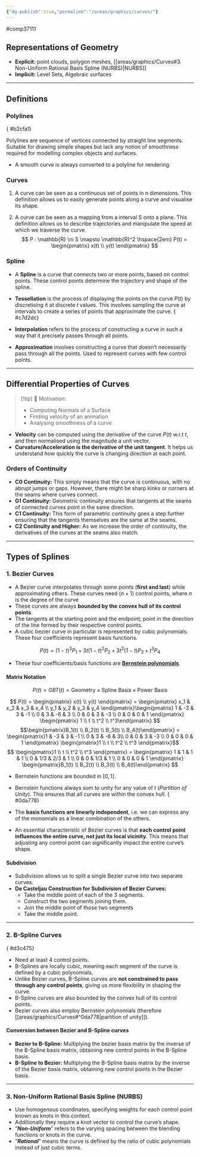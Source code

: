 ```yaml
---
{"dg-publish":true,"permalink":"/areas/graphics/curves/"}
---
```


#comp37111
## Representations of Geometry

- **Explicit:** point clouds, polygon meshes, [[areas/graphics/Curves#3. Non-Uniform Rational Basis Spline (NURBS)\|NURBS]]
- **Implicit:** Level Sets, Algebraic surfaces

---
## Definitions

### Polylines
{ #b2cfa1}


Polylines are sequence of vertices connected by straight line segments. Suitable for drawing simple shapes but lack any notion of smoothness required for modelling complex objects and surfaces.

* A smooth curve is always converted to a polyline for rendering.

### Curves
1. A curve can be seen as a continuous set of points in n dimensions. This definition allows us to easily generate points along a curve and visualise its shape.
    
2. A curve can be seen as a mapping from a interval S onto a plane. This definition allows us to describe trajectories and manipulate the speed at which we traverse the curve.$$ P : \mathbb{R} \ni S \mapsto \mathbb{R}^2 \hspace{2em} P(t) = \begin{pmatrix} x(t) \\ y(t) \end{pmatrix} $$
### Spline

- A **Spline** is a curve that connects two or more points, based on control points. These control points determine the trajectory and shape of the spline.
- **Tessellation** is the process of displaying the points on the curve $P(t)$ by discretising it at discrete $t$ values. This involves sampling the curve at intervals to create a series of points that approximate the curve.
{ #c7d2dc}

- **Interpolation** refers to the process of constructing a curve in such a way that it precisely passes through all points.
- **Approximation** involves constructing a curve that doesn’t necessarily pass through all the points. Used to represent curves with few control points.

---
## Differential Properties of Curves
> [!tip] 🧠 Motivation:
> * Computing Normals of a Surface
> * Finding velocity of an animation
> * Analysing smoothness of a curve
    
- **Velocity** can be computed using the derivative of the curve $P(t)$ w.r.t $t$, and then normalised using the magnitude a unit vector.
- **Curvature/Acceleration is the derivative of the unit tangent**. It helps us understand how quickly the curve is changing direction at each point.
### Orders of Continuity
- **C0 Continuity:** This simply means that the curve is continuous, with no abrupt jumps or gaps. However, there might be sharp kinks or corners at the seams where curves connect.
- **G1 Continuity:** Geometric continuity ensures that tangents at the seams of connected curves point in the same direction.
- **C1 Continuity:** This form of parametric continuity goes a step further ensuring that the tangents themselves are the same at the seams.
- **C2 Continuity and Higher:** As we increase the order of continuity, the derivatives of the curves at the seams also match.
---
## Types of Splines
### 1. Bezier Curves
- A Bezier curve interpolates through some points (**first and last**) while approximating others. These curves need ($n+1$) control points, where $n$ is the degree of the curve
- These curves are always **bounded by the convex hull of its control points**.
- The tangents at the starting point and the endpoint; point in the direction of the line formed by their respective control points.
- A cubic bezier curve in particular is represented by cubic polynomials. These four coefficients represent basis functions.

$$ P(t) = (1-t)^3 P_1 + 3t(1-t)^2P_2 + 3t^2(1-t)P_3 + t^3P_4 $$
* These four coefficients/basis functions are [**Bernstein polynomials**](https://en.wikipedia.org/wiki/Bernstein_polynomial).
#### Matrix Notation

$$ P(t) = GBT(t) = \text{Geometry} \times \text{Spline Basis} \times \text{Power Basis} $$

$$ P(t) = \begin{pmatrix} x(t) \\ y(t) \end{pmatrix} = \begin{pmatrix} x_1 & x_2 & x_3 & x_4 \\ y_1 & y_2 & y_3 & y_4 \end{pmatrix}\begin{pmatrix} 1 & -3 & 3 & -1 \\ 0 & 3 & -6 & 3 \\ 0 & 0 & 3 & -3 \\ 0 & 0 & 0 & 1 \end{pmatrix} \begin{pmatrix} 1 \\ t \\ t^2 \\ t^3\end{pmatrix} $$
$$\begin{pmatrix}B_1(t) \\ B_2(t) \\ B_3(t) \\ B_4(t)\end{pmatrix} = \begin{pmatrix}1 & -3 & 3 & -1 \\ 0 & 3 & -6  & 3\\ 0 & 0 & 3 & -3 \\ 0 & 0 & 0 & 1 \end{pmatrix} \begin{pmatrix}1 \\ t \\ t^2 \\ t^3 \end{pmatrix}$$
$$ \begin{pmatrix}1 \\ t \\ t^2 \\ t^3 \end{pmatrix} = \begin{pmatrix} 1 & 1 & 1 & 1 \\ 0 & 1/3 & 2/3 & 1 \\ 0 & 0 & 1/3 & 1 \\ 0 & 0 & 0 & 1 \end{pmatrix} \begin{pmatrix}B_1(t) \\ B_2(t) \\ B_3(t) \\ B_4(t)\end{pmatrix} $$

- Bernstein functions are bounded in $[0, 1]$.
- Bernstein functions always sum to unity for any value of $t$ (*Partition of Unity*). This ensures that all curves are within the convex hull.
{ #0da778}

- The **basis functions are linearly independent**, i.e. we can express any of the monomials as a linear combination of the others.
- An essential characteristic of Bezier curves is that **each control point influences the entire curve, not just its local vicinity**. This means that adjusting any control point can significantly impact the entire curve’s shape.
#### Subdivision
* Subdivision allows us to split a single Bezier curve into two separate curves.
* **De Casteljau Construction for Subdivision of Bezier Curves:**
	* Take the middle point of each of the 3 segments.
	- Construct the two segments joining them.
	- Join the middle point of those two segments
	- Take the middle point.
---
### 2. B-Spline Curves
{ #d3c475}


- Need at least 4 control points.
- B-Splines are locally cubic, meaning each segment of the curve is defined by a cubic polynomials.
- Unlike Bezier curves, B-Spline curves are **not constrained to pass through any control points**, giving us more flexibility in shaping the curve.
- B-Spline curves are also bounded by the convex hull of its control points.
- Bezier curves also employ Bernstein polynomials (therefore [[areas/graphics/Curves#^0da778\|partition of unity]]).
#### Conversion between Bezier and B-Spline curves
- **Bezier to B-Spline:** Multiplying the bezier basis matrix by the inverse of the B-Spline basis matrix, obtaining new control points in the B-Spline basis.
- **B-Spline to Bezier:** Multiplying the B-Spline basis matrix by the inverse of the Bezier basis matrix, obtaining new control points in the Bezier basis.
---
### 3. Non-Uniform Rational Basis Spline (NURBS)
- Use homogenous coordinates, specifying weights for each control point known as knots in this context.
- Additionally they require a knot vector to control the curve’s shape.
- “_**Non-Uniform**_” refers to the varying spacing between the blending functions or knots in the curve. 
- “_**Rational**_” means the curve is defined by the ratio of cubic polynomials instead of just cubic terms.